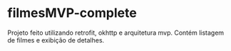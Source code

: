 # filmesMVP-complete

Projeto feito utilizando retrofit, okhttp e arquitetura mvp. 
Contém listagem de filmes e exibição de detalhes.
